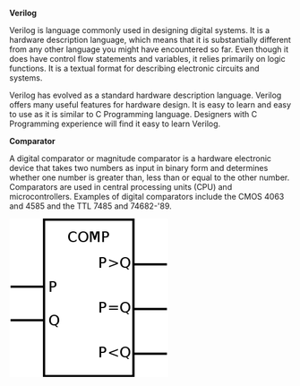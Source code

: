 **Verilog**

Verilog is language commonly used in designing digital systems. It is a hardware description language, which means that it is substantially different from any other language you might have encountered so far. Even though it does have control flow statements and variables, it relies primarily on logic functions. It is a textual format for describing electronic circuits and systems.  

Verilog has evolved as a standard hardware description language. Verilog offers many useful features for hardware design. It is easy to learn and easy to use as it is similar to C Programming language. Designers with C Programming experience will find it easy to learn Verilog.  

**Comparator**

A digital comparator or magnitude comparator is a hardware electronic device that takes two numbers as input in binary form and determines whether one number is greater than, less than or equal to the other number. Comparators are used in central processing units (CPU) and microcontrollers. Examples of digital comparators include the CMOS 4063 and 4585 and the TTL 7485 and 74682-'89.   

<img src="images/comp2.png">